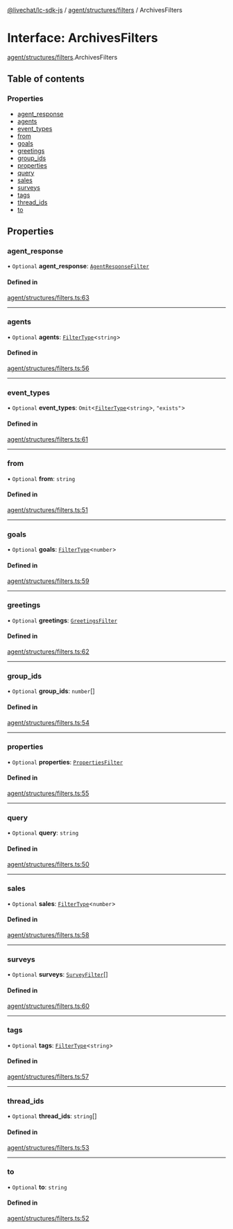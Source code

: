 [@livechat/lc-sdk-js](../README.md) / [agent/structures/filters](../modules/agent_structures_filters.md) / ArchivesFilters

# Interface: ArchivesFilters

[agent/structures/filters](../modules/agent_structures_filters.md).ArchivesFilters

## Table of contents

### Properties

- [agent\_response](agent_structures_filters.ArchivesFilters.md#agent_response)
- [agents](agent_structures_filters.ArchivesFilters.md#agents)
- [event\_types](agent_structures_filters.ArchivesFilters.md#event_types)
- [from](agent_structures_filters.ArchivesFilters.md#from)
- [goals](agent_structures_filters.ArchivesFilters.md#goals)
- [greetings](agent_structures_filters.ArchivesFilters.md#greetings)
- [group\_ids](agent_structures_filters.ArchivesFilters.md#group_ids)
- [properties](agent_structures_filters.ArchivesFilters.md#properties)
- [query](agent_structures_filters.ArchivesFilters.md#query)
- [sales](agent_structures_filters.ArchivesFilters.md#sales)
- [surveys](agent_structures_filters.ArchivesFilters.md#surveys)
- [tags](agent_structures_filters.ArchivesFilters.md#tags)
- [thread\_ids](agent_structures_filters.ArchivesFilters.md#thread_ids)
- [to](agent_structures_filters.ArchivesFilters.md#to)

## Properties

### agent\_response

• `Optional` **agent\_response**: [`AgentResponseFilter`](agent_structures_filters.AgentResponseFilter.md)

#### Defined in

[agent/structures/filters.ts:63](https://github.com/livechat/lc-sdk-js/blob/125a327/src/agent/structures/filters.ts#L63)

___

### agents

• `Optional` **agents**: [`FilterType`](agent_structures_filters.FilterType.md)<`string`\>

#### Defined in

[agent/structures/filters.ts:56](https://github.com/livechat/lc-sdk-js/blob/125a327/src/agent/structures/filters.ts#L56)

___

### event\_types

• `Optional` **event\_types**: `Omit`<[`FilterType`](agent_structures_filters.FilterType.md)<`string`\>, ``"exists"``\>

#### Defined in

[agent/structures/filters.ts:61](https://github.com/livechat/lc-sdk-js/blob/125a327/src/agent/structures/filters.ts#L61)

___

### from

• `Optional` **from**: `string`

#### Defined in

[agent/structures/filters.ts:51](https://github.com/livechat/lc-sdk-js/blob/125a327/src/agent/structures/filters.ts#L51)

___

### goals

• `Optional` **goals**: [`FilterType`](agent_structures_filters.FilterType.md)<`number`\>

#### Defined in

[agent/structures/filters.ts:59](https://github.com/livechat/lc-sdk-js/blob/125a327/src/agent/structures/filters.ts#L59)

___

### greetings

• `Optional` **greetings**: [`GreetingsFilter`](agent_structures_filters.GreetingsFilter.md)

#### Defined in

[agent/structures/filters.ts:62](https://github.com/livechat/lc-sdk-js/blob/125a327/src/agent/structures/filters.ts#L62)

___

### group\_ids

• `Optional` **group\_ids**: `number`[]

#### Defined in

[agent/structures/filters.ts:54](https://github.com/livechat/lc-sdk-js/blob/125a327/src/agent/structures/filters.ts#L54)

___

### properties

• `Optional` **properties**: [`PropertiesFilter`](agent_structures_structures.PropertiesFilter.md)

#### Defined in

[agent/structures/filters.ts:55](https://github.com/livechat/lc-sdk-js/blob/125a327/src/agent/structures/filters.ts#L55)

___

### query

• `Optional` **query**: `string`

#### Defined in

[agent/structures/filters.ts:50](https://github.com/livechat/lc-sdk-js/blob/125a327/src/agent/structures/filters.ts#L50)

___

### sales

• `Optional` **sales**: [`FilterType`](agent_structures_filters.FilterType.md)<`number`\>

#### Defined in

[agent/structures/filters.ts:58](https://github.com/livechat/lc-sdk-js/blob/125a327/src/agent/structures/filters.ts#L58)

___

### surveys

• `Optional` **surveys**: [`SurveyFilter`](agent_structures_filters.SurveyFilter.md)[]

#### Defined in

[agent/structures/filters.ts:60](https://github.com/livechat/lc-sdk-js/blob/125a327/src/agent/structures/filters.ts#L60)

___

### tags

• `Optional` **tags**: [`FilterType`](agent_structures_filters.FilterType.md)<`string`\>

#### Defined in

[agent/structures/filters.ts:57](https://github.com/livechat/lc-sdk-js/blob/125a327/src/agent/structures/filters.ts#L57)

___

### thread\_ids

• `Optional` **thread\_ids**: `string`[]

#### Defined in

[agent/structures/filters.ts:53](https://github.com/livechat/lc-sdk-js/blob/125a327/src/agent/structures/filters.ts#L53)

___

### to

• `Optional` **to**: `string`

#### Defined in

[agent/structures/filters.ts:52](https://github.com/livechat/lc-sdk-js/blob/125a327/src/agent/structures/filters.ts#L52)
